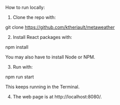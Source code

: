 How to run locally:

1. Clone the repo with:

git clone https://github.com/ktheriault/metaweather

2. Install React packages with:

npm install

You may also have to install Node or NPM.

3. Run with:

npm run start

This keeps running in the Terminal.

4. The web page is at http://localhost:8080/.